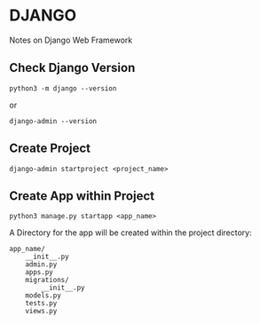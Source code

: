 # DJANGO

Notes on Django Web Framework

## Check Django Version

```shell
python3 -m django --version
```
or
```shell
django-admin --version
```

## Create Project
```shell
django-admin startproject <project_name>
```

## Create App within Project
```shell
python3 manage.py startapp <app_name>
```

A Directory for the app will be created within the project directory:
```
app_name/
    __init__.py
    admin.py
    apps.py
    migrations/
        __init__.py
    models.py
    tests.py
    views.py
```